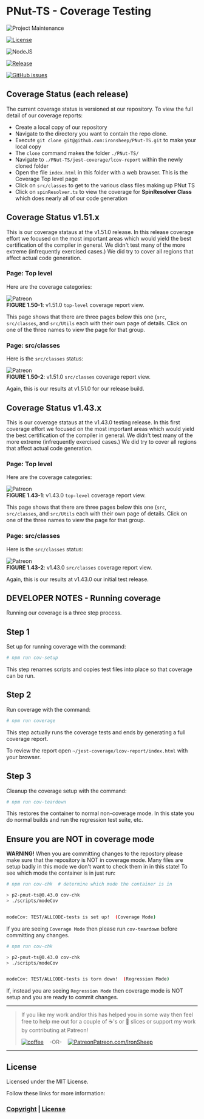 # PNut-TS - Coverage Testing

![Project Maintenance][maintenance-shield]

[![License][license-shield]](LICENSE)

![NodeJS][node-badge]

[![Release][Release-shield]](https://github.com/ironsheep/PNut-TS/releases)

[![GitHub issues][Issues-shield]](https://github.com/ironsheep/PNut-TS/issues)

## Coverage Status (each release)

The current coverage status is versioned at our repository. To view the full detail of our coverage reports:

- Create a local copy of our repository
 - Navigate to the directory you want to contain the repo clone.
 - Execute `git clone git@github.com:ironsheep/PNut-TS.git` to make your local copy 
 - The `clone` command makes the folder `./PNut-TS/`
- Navigate to `./PNut-TS/jest-coverage/lcov-report` within the newly cloned folder
- Open the file `index.html` in this folder with a web brawser. This is the Coverage Top level page
- Click on `src/classes` to get to the various class files making up PNut TS
- Click on `spinResolver.ts` to view the coverage for **SpinResolver Class** which does nearly all of our code generation

## Coverage Status v1.51.x


This is our coverage stataus at the v1.51.0 release.  In this release coverage effort we focused on the most important areas which would yield the best certification of the compiler in general. We didn't test many of the more extreme (infrequently exercised cases.) We did try to cover all regions that affect actual code generation.

### Page: Top level
Here are the coverage categories:

![Patreon](./DOCs/images/v1.51.0-top.png)<br>**FIGURE 1.50-1**: v1.51.0 `top-level` coverage report view.

This page shows that there are three pages below this one (`src`, `src/classes`, and `src/Utils` each with their own page of details.  Click on one of the three names to view the page for that group.

### Page: src/classes
Here is the `src/classes` status:

![Patreon](./DOCs/images/v1.51.0-classes.png)<br>**FIGURE 1.50-2**: v1.51.0 `src/classes` coverage report view.

Again, this is our results at v1.51.0 for our release build.

## Coverage Status v1.43.x

This is our coverage stataus at the v1.43.0 testing release.  In this first coverage effort we focused on the most important areas which would yield the best certification of the compiler in general. We didn't test many of the more extreme (infrequently exercised cases.) We did try to cover all regions that affect actual code generation.

### Page: Top level
Here are the coverage categories:

![Patreon](./DOCs/images/v1.43.0-top.png)<br>**FIGURE 1.43-1**: v1.43.0 `top-level` coverage report view.

This page shows that there are three pages below this one (`src`, `src/classes`, and `src/Utils` each with their own page of details.  Click on one of the three names to view the page for that group.

### Page: src/classes
Here is the `src/classes` status:

![Patreon](./DOCs/images/v1.43.0-classes.png)<br>**FIGURE 1.43-2**: v1.43.0 `src/classes` coverage report view.

Again, this is our results at v1.43.0 our initial test release.

## DEVELOPER NOTES - Running coverage

Running our coverage is a three step process.

## Step 1

Set up for running coverage with the command:

```bash
# npm run cov-setup
```

This step renames scripts and copies test files into place so that coverage can be run.

## Step 2

Run coverage with the command:

```bash
# npm run coverage
```

This step actually runs the coverage tests and ends by generating a full coverage report.

To review the report open `~/jest-coverage/lcov-report/index.html` with your browser.


## Step 3

Cleanup the coverage setup with the command:

```bash
# npm run cov-teardown
```

This restores the container to normal non-coverage mode. In this state you do normal builds and run the regression test suite, etc.

## Ensure you are NOT in coverage mode

**WARNING!**  When you are committing changes to the repostory please make sure that the repository is NOT in coverage mode. Many files are setup badly in this mode we don't want to check them in in this state! To see which mode the container is in just run:

```bash
# npm run cov-chk  # determine which mode the container is in

> p2-pnut-ts@0.43.0 cov-chk
> ./scripts/modeCov


modeCov: TEST/ALLCODE-tests is set up!  (Coverage Mode)
```

If you are seeing `Coverage Mode` then please run `cov-teardown` before committing any changes.  

```bash
# npm run cov-chk

> p2-pnut-ts@0.43.0 cov-chk
> ./scripts/modeCov


modeCov: TEST/ALLCODE-tests is torn down!  (Regression Mode)
```

If, instead you are seeing `Regression Mode` then coverage mode is NOT setup and you are ready to commit changes.

---

> If you like my work and/or this has helped you in some way then feel free to help me out for a couple of :coffee:'s or :pizza: slices or support my work by contributing at Patreon!
>
> [![coffee](https://www.buymeacoffee.com/assets/img/custom_images/black_img.png)](https://www.buymeacoffee.com/ironsheep) &nbsp;&nbsp; -OR- &nbsp;&nbsp; [![Patreon](./DOCs/images/patreon.png)](https://www.patreon.com/IronSheep?fan_landing=true)[Patreon.com/IronSheep](https://www.patreon.com/IronSheep?fan_landing=true)

---

## License

Licensed under the MIT License.

Follow these links for more information:

### [Copyright](copyright) | [License](LICENSE)

[maintenance-shield]: https://img.shields.io/badge/maintainer-stephen%40ironsheep%2ebiz-blue.svg?style=for-the-badge

[license-shield]: https://img.shields.io/badge/License-MIT-yellow.svg

[Release-shield]: https://img.shields.io/github/release/ironsheep/PNut-TS/all.svg

[Issues-shield]: https://img.shields.io/github/issues/ironsheep/PNut-TS.svg

[node-badge]: https://img.shields.io/badge/node.js-6DA55F?style=for-the-badge&logo=node.js&logoColor=white
